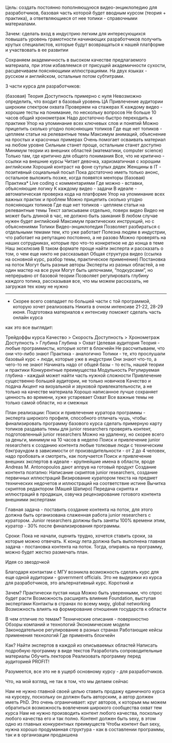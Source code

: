 
Цель: создать постоянно пополняющуюся видео-энциклопедию для разработчиков, базовая часть которой будет вводным курсом (теория + практика), а ответвляющиеся от нее топики - справочными материалами.

Зачем:
сделать вход в индустрию легким для интересующихся
повышать уровень грамотности начинающих разработчиков
получить крутых специалистов, которые будут возвращаться к нашей платформе и участвовать в ее развитии

Сохраняем академичность в высоком качестве предлагаемого материала, при этом избавляемся от присущей академичности сухости, расцвечиваем поясняющими иллюстрациями.
На двух языках - русском и английском, остальные потом субтитрами.

3 части курса для разработчиков:

(базовая) Теория
Доступность примерно с нуля
Невозможно определить, что входит в базовый уровень ЦА
Привлечение аудитории широким спектром охвата
Проверяем на стажерах
К каждому видео - хорошие тесты на понимание, по нескольку вопросов
Не больше 10 часов общий хронометраж
Надо достаточно быстро переходить к практике
Упор на упоминание всех ключевых слов и понятий 
Можно прицепить сколько угодно поясняющих топиков
Где еще нет топиков - цепляем статьи на релевантные темы
Максимум анимаций, объяснение на простых и красочных примерах
Очень помогает осваивать материал на любом уровне
Сильным станет проще, остальным станет доступно
Минимум теории из внешних областей (математики, computer science)
Только там, где критично для общего понимания
Все, что не критично - ссылки на внешние курсы
Читает девочка, харизматичная с хорошим английским
Хороший контраст на фоне сутулых дядек
Женщины в IТ - позитивный социальный посыл
Пока достаточно иметь только анонс, остальное выложить позже, когда появятся менторы
(базовая) Практика*
Live coding с комментариями
Где можно - вставки, объясняющие логику
К каждому видео - задачи
В идеале - автоматическая проверка кода на платформе
Упор на упоминание всех важных практик и проблем
Можно прицепить сколько угодно поясняющих топиков
Где еще нет топиков - цепляем статьи на релевантные темы
Текст записываем отдельно, поверх видео
Видео не может быть длиной в час, не должно быть заикания
В любом случае нужен будет английский
Максимум практических инструкций, но с объяснениями
Топики
Видео-энциклопедия
Позволяет разбираться с отдельными темами тем, кто уже работает
Полезна людям в индустрии, что работает на репутацию постоянно, а не разово
Можно проверять на наших сотрудниках, которые про что-то конкретное не до конца в теме
Наш эксклюзив
В таком формате проще найти эксперта и рассказать о том, о чем еще никто не рассказывал
Общая структура видео (ссылка на основной курс, разбор темы, практическое применение)
Постановка на поток
Могут быть разные авторы
Эксперты из разных областей, а не один мастер на все руки
Могут быть цепочками, “подкурсами”, но непрерывно от базовой теории
Позволяет регулировать глубину каждого топика, рассказывая все, что мы можем рассказать, не загружая тех кому не нужно
__________________________________________________________
* Скорее всего совпадает по большей части с той программой, которую хочет реализовать Никита в очном интенсиве 21-22, 28-29 июня. Подготовка материалов к интенсиву поможет сделать часть онлайн курса

как это все выглядит:



Трейдоффы курса
Качество > Скорость
Доступность > Хронометраж
Доступность > Глубина
Глубина > Охват
Целевая аудитория
Теория - любые программисты, которые хотят в блокчейн
Не рассчитываем, что они что-либо знают
Практика - аналогично
Топики - те, кто прослушали базовый курс + люди, которые уже в индустрии
Они знают что-то, а чего-то не знают
Начинать надо от общей базы - то есть, нашей теории и практики
Конкурентные преимущества
Модульность 
Регулируемая глубина - каждый может найти часть нужной сложности
Привлечение существенно большей аудитории, не только новичков
Качество и подача
Акцент на визуальной и звуковой привлекательности, а не только на качестве материала
Хорошо написанное лучше сохраняет ценность во времени, хуже устаревает
Охват
Все важные темы не только самой области, но и смежных

План реализации:
Поиск и привлечение куратора программы - эксперта широкого профиля, способного отличать чушь, чтобы:
финализировать программу базового курса
сделать примерную карту топиков
раздавать темы для junior researchers
проверять контент, подготовленный junior researchers
Можно на удаленку, но скорее всего за деньги, минимум на 10 часов в неделю
Поиск и привлечение junior researchers к созданию контента
любые толковые люди с техническим бэкграундом
в зависимости от производительности - от 2 до 4 человек, надо пробовать и смотреть, как получается
Поиск и привлечение внешних экспертов
в идеале - крупнейшие имена в области, вроде Andreas M. Antonopoulos
дают аппрув на готовый продукт
Создание контента поэтапно:
Написание скриптов junior researchers, создание первичных иллюстраций
Визирование куратором текста на предмет технических недочетов и иллюстраций на соответствие истине
Вычитка скриптов редактором (Машей Шапиро)
Передача скрипта и иллюстраций в продакшн, озвучка
рецензирование готового контента внешними экспертами

Главная задача - поставить создание контента на поток, для этого должна быть организована слаженная работа junior researchers с куратором. Junior researchers должны быть заняты 100% времени этим, куратор - 30% после финализирования программы.

Сроки: Пока не начали, оценить трудно, хочется ставить сроки, за которые можно отвечать. К концу лета должна быть выполнена главная задача - постановка контента на поток. Тогда, опираясь на программу, можно будет жестко размечать план.


Идея со звездочкой

Благодаря контактам с МГУ возникла возможность сделать курс для еще одной аудитории - government officials. Это не выдержки из курса для разработчиков, это альтернативный курс. Короткий и 

Зачем?
Практически пустая ниша
Можно быть уверенными, что спрос будет расти
Возможность расширять влияние Foundation, выступая экспертами
Контакты в странах по всему миру, global networking
Возможность влиять на формирование отношения государств к области

В чем отличие по темам?
Технические описания - поверхностно
Обзоры компаний и технологий 
Экономические модели
Законодательное регулирование в разных странах
Работающие кейсы применения технологий 
Где применять блокчейн

Как?
Найти экспертов в каждой из описываемых областей
Написать подробную программу в виде текстов
Разработать сопроводительные материалы
Обучить лекторов
Реализовать программу перед аудиторией
PROFIT!

Разумеется, все это не в ущерб основному курсу - для разработчиков.



Что, на мой взгляд, не так в том, что мы делаем сейчас

Нам не нужно главной своей целью ставить продажу единичного курса на курсеру, поскольку он должен быть авторским, а автор должен иметь PhD. Это очень ограничивает:
круг авторов, к которым мы можем обратиться
возможность вовлечения широкого сообщества
охват тем курса
Нам не нужно производить контент любого качества, поскольку любого качества его и так полно. Контент должен быть sexy, в этом одно из главных конкурентных преимуществ
Чтобы контент был sexy, нужна хорошо продуманная структура - как в составлении программы, так и в организации продакшена


